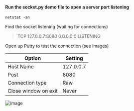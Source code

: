 #### Run the socket.py demo file to open a server port listening
`netstat -an`

Find the socket listening (waiting for connections)
> TCP    127.0.0.7:8080         0.0.0.0:0              LISTENING

Open up Putty to test the connection (see images)

| Option | Setting |
| - | - | 
| Host Name | 127.0.0.7 |
| Post | 8080 |
| Connection type | Raw |
| Close window on exit | Never |

![image](https://github.com/FredericGariepy/TCM_SEC_Notebook/assets/96602008/67010fc7-2256-4196-a6e0-9d0f2de2f80a)

